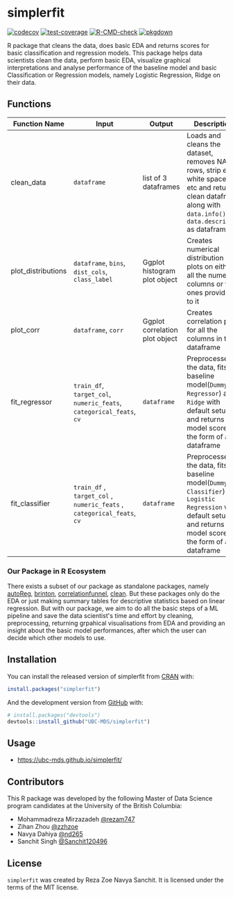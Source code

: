 
<!-- README.md is generated from README.Rmd. Please edit that file -->

# simplerfit

[![codecov](https://codecov.io/gh/UBC-MDS/simplerfit/branch/main/graph/badge.svg?token=4ExBXuJ9k5)](https://codecov.io/gh/UBC-MDS/simplerfit)
[![test-coverage](https://github.com/UBC-MDS/simplerfit/actions/workflows/test-coverage.yaml/badge.svg)](https://github.com/UBC-MDS/simplerfit/actions/workflows/test-coverage.yaml)
[![R-CMD-check](https://github.com/UBC-MDS/simplerfit/actions/workflows/R-CMD-check.yaml/badge.svg)](https://github.com/UBC-MDS/simplerfit/actions/workflows/R-CMD-check.yaml)
[![pkgdown](https://github.com/UBC-MDS/simplerfit/actions/workflows/pkgdown.yaml/badge.svg)](https://github.com/UBC-MDS/simplerfit/actions/workflows/pkgdown.yaml)


R package that cleans the data, does basic EDA and returns scores for basic classification and regression models.
This package helps data scientists clean the data, perform basic EDA, visualize graphical interpretations and analyse performance of the baseline model and basic Classification or Regression models, namely Logistic Regression, Ridge on their data.


## Functions

| Function Name | Input                                                                                      | Output                        | Description                                                                                                                          |
|---------------|--------------------------------------------------------------------------------------------|-------------------------------|--------------------------------------------------------------------------------------------------------------------------------------|
| clean_data       | `dataframe`                                                                                | list of 3 dataframes          | Loads and cleans the dataset, removes NA rows, strip extra white spaces, etc  and returns clean dataframe along with `data.info()` , `data.describe()` as dataframes                                                     |
| plot_distributions       | `dataframe`, `bins`, `dist_cols`, `class_label`              | Ggplot histogram plot object  | Creates numerical distribution plots on either all the numeric columns or the ones provided to it  |
| plot_corr       | `dataframe`, `corr`              | Ggplot correlation plot object  | Creates correlation plot for all the columns in the dataframe |
| fit_regressor     | `train_df`, `target_col`, `numeric_feats`, `categorical_feats`, `cv`           | `dataframe`                   | Preprocesses the data, fits baseline model(`Dummy Regressor`) and `Ridge` with default setup and returns model scores in the form of a dataframe               |
| fit_classifier    | `train_df` ,  `target_col` ,  `numeric_feats` ,  `categorical_feats`, `cv` | `dataframe`                   | Preprocesses the data, fits baseline model(`Dummy Classifier`) and `Logistic Regression` with default setup and returns model scores in the form of a dataframe|

### Our Package in R Ecosystem

There exists a subset of our package as standalone packages, namely [autoReg](https://cran.r-project.org/web/packages/autoReg/index.html), [brinton](https://cran.r-project.org/web/packages/brinton/index.html), [correlationfunnel](https://cran.r-project.org/web/packages/correlationfunnel/index.html), [clean](https://cran.r-project.org/web/packages/clean/index.html). But these packages only do the EDA or just making summary tables for descriptive statistics based on linear regression. But with our package, we aim to do all the basic steps of a ML pipeline and save the data scientist's time and effort by cleaning, preprocessing, returning grpahical visualisations from EDA and providing an insight about the basic model performances, after which the user can decide which other models to use.

## Installation

You can install the released version of simplerfit from
[CRAN](https://CRAN.R-project.org) with:

``` r
install.packages("simplerfit")
```

And the development version from [GitHub](https://github.com/) with:

``` r
# install.packages("devtools")
devtools::install_github("UBC-MDS/simplerfit")
```

## Usage

- https://ubc-mds.github.io/simplerfit/

## Contributors

This R package was developed by the following Master of Data Science program candidates at the University of the British Columbia:

- Mohammadreza Mirzazadeh [@rezam747](https://github.com/rezam747)
- Zihan Zhou              [@zzhzoe](https://github.com/zzhzoe)
- Navya Dahiya            [@nd265](https://github.com/nd265)
- Sanchit Singh           [@Sanchit120496](https://github.com/Sanchit120496)

## License

`simplerfit` was created by Reza Zoe Navya Sanchit. It is licensed under the terms of the MIT license.


